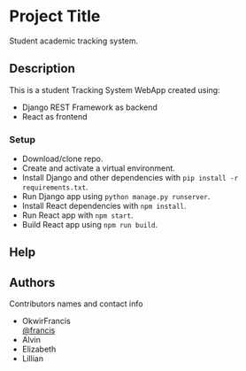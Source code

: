 # Project Title

Student academic tracking system.

## Description

This is a student Tracking System WebApp created using:

 * Django REST Framework as backend
 * React as frontend

### Setup

* Download/clone repo.
* Create and activate a virtual environment.
* Install Django and other dependencies with 
    ```pip install -r requirements.txt```.
* Run Django app using ```python manage.py runserver```.
* Install React dependencies with ```npm install```.
* Run React app with ```npm start```.
* Build React app using ```npm run build```.

## Help



## Authors

Contributors names and contact info

* OkwirFrancis  
 [@francis](https://twitter.com/francis)
* Alvin
* Elizabeth
* Lillian


